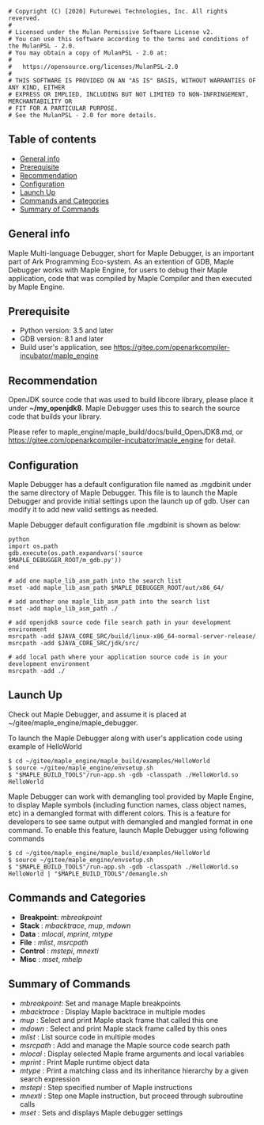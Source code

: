 ```
# Copyright (C) [2020] Futurewei Technologies, Inc. All rights reverved.
#
# Licensed under the Mulan Permissive Software License v2.
# You can use this software according to the terms and conditions of the MulanPSL - 2.0.
# You may obtain a copy of MulanPSL - 2.0 at:
#
#   https://opensource.org/licenses/MulanPSL-2.0
#
# THIS SOFTWARE IS PROVIDED ON AN "AS IS" BASIS, WITHOUT WARRANTIES OF ANY KIND, EITHER
# EXPRESS OR IMPLIED, INCLUDING BUT NOT LIMITED TO NON-INFRINGEMENT, MERCHANTABILITY OR
# FIT FOR A PARTICULAR PURPOSE.
# See the MulanPSL - 2.0 for more details.
```
## Table of contents
* [General info](#general-info)
* [Prerequisite](#Prerequisite)
* [Recommendation](#Recommendation)
* [Configuration](#Configuration)
* [Launch Up](#Launch-Up)
* [Commands and Categories](#Commands-and-Categories)
* [Summary of Commands](#Summary-of-Commands)


## General info
Maple Multi-language Debugger, short for Maple Debugger, is an important part of Ark Programming Eco-system. As an extention of GDB, Maple Debugger works with Maple Engine, for users to debug their Maple application, code that was compiled by Maple Compiler and then executed by Maple Engine.


## Prerequisite
* Python version: 3.5 and later
* GDB version: 8.1 and later
* Build user's application, see https://gitee.com/openarkcompiler-incubator/maple_engine


## Recommendation
OpenJDK source code that was used to build libcore library, please place it under **~/my_openjdk8**. Maple Debugger uses this to search the source code that builds your library.

Please refer to maple_engine/maple_build/docs/build_OpenJDK8.md, or https://gitee.com/openarkcompiler-incubator/maple_engine for detail.


## Configuration
Maple Debugger has a default configuration file named as .mgdbinit under the same directory of Maple Debugger. This file is to launch the Maple Debugger and provide initial settings upon the launch up of gdb. User can modify it to add new valid settings as needed.

Maple Debugger default configuration file .mgdbinit is shown as below:
```
python
import os.path
gdb.execute(os.path.expandvars('source $MAPLE_DEBUGGER_ROOT/m_gdb.py'))
end

# add one maple_lib_asm_path into the search list
mset -add maple_lib_asm_path $MAPLE_DEBUGGER_ROOT/out/x86_64/

# add another one maple_lib_asm_path into the search list
mset -add maple_lib_asm_path ./

# add openjdk8 source code file search path in your development environment
msrcpath -add $JAVA_CORE_SRC/build/linux-x86_64-normal-server-release/
msrcpath -add $JAVA_CORE_SRC/jdk/src/

# add local path where your application source code is in your development environment
msrcpath -add ./
```

## Launch Up
Check out Maple Debugger, and assume it is placed at ~/gitee/maple_engine/maple_debugger.

To launch the Maple Debugger along with user's application code using example of HelloWorld
```
$ cd ~/gitee/maple_engine/maple_build/examples/HelloWorld
$ source ~/gitee/maple_engine/envsetup.sh
$ "$MAPLE_BUILD_TOOLS"/run-app.sh -gdb -classpath ./HelloWorld.so HelloWorld
```

Maple Debugger can work with demangling tool provided by Maple Engine, to display Maple symbols (including function names, class object names, etc) in a demangled format with different colors. This is a feature for developers to see same output with demangled and mangled format in one command. To enable this feature, launch Maple Debugger using following commands
```
$ cd ~/gitee/maple_engine/maple_build/examples/HelloWorld
$ source ~/gitee/maple_engine/envsetup.sh
$ "$MAPLE_BUILD_TOOLS"/run-app.sh -gdb -classpath ./HelloWorld.so HelloWorld | "$MAPLE_BUILD_TOOLS"/demangle.sh
```


## Commands and Categories
* **Breakpoint**: _mbreakpoint_
* **Stack**     : _mbacktrace_, _mup_, _mdown_
* **Data**      : _mlocal_, _mprint_, _mtype_
* **File**      : _mlist_, _msrcpath_
* **Control**   : _mstepi_, _mnexti_
* **Misc**      : _mset_, _mhelp_


## Summary of Commands

* _mbreakpoint_: Set and manage Maple breakpoints
* _mbacktrace_ : Display Maple backtrace in multiple modes
* _mup_        : Select and print Maple stack frame that called this one
* _mdown_      : Select and print Maple stack frame called by this ones
* _mlist_      : List source code in multiple modes
* _msrcpath_   : Add and manage the Maple source code search path
* _mlocal_     : Display selected Maple frame arguments and local variables
* _mprint_     : Print Maple runtime object data
* _mtype_      : Print a matching class and its inheritance hierarchy by a given search expression
* _mstepi_     : Step specified number of Maple instructions
* _mnexti_     : Step one Maple instruction, but proceed through subroutine calls
* _mset_       : Sets and displays Maple debugger settings
